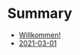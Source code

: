 # Summary

- [Willkommen!](./stammtisch/README.md)
- [2021-03-01](./stammtisch/2021-03-01/README.md)
